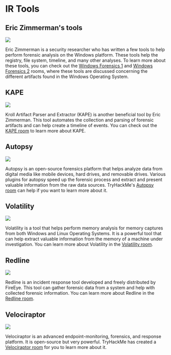 # IR Tools

## Eric Zimmerman's tools

![](https://tryhackme-images.s3.amazonaws.com/user-uploads/61306d87a330ed00419e22e7/room-content/1a89eb9ecd42f493fcdf7d105b41dba7.jpg)

Eric Zimmerman is a security researcher who has written a few tools to help perform forensic analysis on the Windows platform. These tools help the registry, file system, timeline, and many other analyses. To learn more about these tools, you can check out the [Windows Forensics 1](https://tryhackme.com/room/windowsforensics1) and [Windows Forensics 2](https://tryhackme.com/room/windowsforensics2) rooms, where these tools are discussed concerning the different artifacts found in the Windows Operating System.

## KAPE

![](https://tryhackme-images.s3.amazonaws.com/user-uploads/61306d87a330ed00419e22e7/room-content/0c82470617c7ebdbfcf956ee9d9547cf.png)

Kroll Artifact Parser and Extractor (KAPE) is another beneficial tool by Eric Zimmerman. This tool automates the collection and parsing of forensic artifacts and can help create a timeline of events. You can check out the [KAPE room](https://tryhackme.com/room/kape) to learn more about KAPE.

## Autopsy

![](https://tryhackme-images.s3.amazonaws.com/user-uploads/61306d87a330ed00419e22e7/room-content/ea383ef541cfaf0cbbc40a64af0f47ba.jpg)

Autopsy is an open-source forensics platform that helps analyze data from digital media like mobile devices, hard drives, and removable drives. Various plugins for autopsy speed up the forensic process and extract and present valuable information from the raw data sources. TryHackMe's [Autopsy room](https://tryhackme.com/room/btautopsye0) can help if you want to learn more about it.

## Volatility

![](https://tryhackme-images.s3.amazonaws.com/user-uploads/61306d87a330ed00419e22e7/room-content/c25405634d4fda8271d8df63a252d16a.jpg)

Volatility is a tool that helps perform memory analysis for memory captures from both Windows and Linux Operating Systems. It is a powerful tool that can help extract valuable information from the memory of a machine under investigation. You can learn more about Volatility in the [Volatility room](https://tryhackme.com/room/volatility).
  
## Redline

![](https://tryhackme-images.s3.amazonaws.com/user-uploads/61306d87a330ed00419e22e7/room-content/622d38cddd96ddcc98b8002da9920eec.jpg)

Redline is an incident response tool developed and freely distributed by FireEye. This tool can gather forensic data from a system and help with collected forensic information. You can learn more about Redline in the [Redline room](https://tryhackme.com/room/btredlinejoxr3d).

## Velociraptor

![](https://tryhackme-images.s3.amazonaws.com/user-uploads/61306d87a330ed00419e22e7/room-content/fca62b1d63bfcd0e11557606e451c412.png)

Velociraptor is an advanced endpoint-monitoring, forensics, and response platform. It is open-source but very powerful. TryHackMe has created a [Velociraptor room](https://tryhackme.com/room/velociraptorhp) for you to learn more about it.
